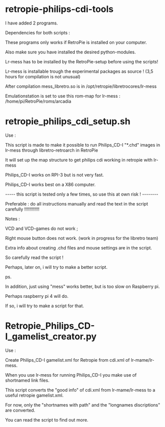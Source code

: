 # retropie-philips-cdi-tools

I have added 2 programs.

Dependencies for both scripts : 

These programs only works if RetroPie is installed on your computer.

Also make sure you have installed the desired python-modules.

Lr-mess has to be installed by the RetroPie-setup before using the scripts!

Lr-mess is installable trough the experimental packages as source ! (3,5 hours for compilation is not unusual)

After compilation mess_libretro.so is in /opt/retropie/libretrocores/lr-mess 

Emulationstation is set to use this rom-map for lr-mess : /home/pi/RetroPie/roms/arcadia

# retropie_philips_cdi_setup.sh

Use :

This script is made to make it possible to run Philips_CD-I "*.chd" images in lr-mess through libretro-retroarch in RetroPie

It will set up the map structure to get philips cdi working in retropie with lr-mess

Philips_CD-I works on RPI-3 but is not very fast. 

Philips_CD-I works best on a X86 computer. 

----- this script is tested only a few times, so use this at own risk ! --------

Preferable : do all instructions manually and read the text in the script carefully !!!!!!!!!!!!

Notes :

VCD and VCD-games do not work ;

Right mouse button does not work. (work in progress for the libretro team)

Extra info about creating .chd files and mouse settings are in the script.

So carefully read the script !

Perhaps, later on, i will try to make a better script.

ps.

In addition, just using "mess" works better, but is too slow on Raspberry pi.

Perhaps raspberry pi 4 will do.

If so, i will try to make a script for that.

# Retropie_Philips_CD-I_gamelist_creator.py

Use :

Create Philips_CD-I gamelist.xml for Retropie from cdi.xml of lr-mame/lr-mess.

When you use lr-mess for running Philips_CD-I you make use of shortnamed link files.

This script converts the "good info" of cdi.xml from lr-mame/lr-mess to a useful retropie gamelist.xml.

For now, only the "shortnames with path" and the "longnames discriptions" are converted. 

You can read the script to find out more.




